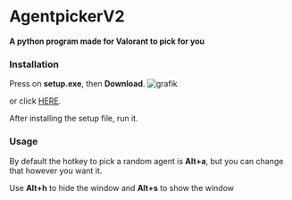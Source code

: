 # AgentpickerV2
**A python program made for Valorant to pick for you**

### Installation

Press on **setup.exe**, then **Download**.
![grafik](https://user-images.githubusercontent.com/77505322/158413200-6304ef44-71db-443c-8852-4e64a560c67f.png)

or click [HERE](https://github.com/Moouncat/AgentpickerV2/raw/main/setup.exe).

After installing the setup file, run it.

### Usage
By default the hotkey to pick a random agent is **Alt+a**, but you can change that however you want it.

Use **Alt+h** to hide the window and **Alt+s** to show the window
